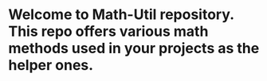 # Welcome to Math-Util repository. This repo offers various math methods used in your projects as the helper ones.